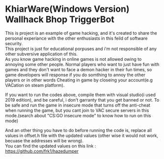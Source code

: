 # KhiarWare(Windows Version) Wallhack Bhop TriggerBot
This is project is an example of game hacking, and it's created to share the personal experiance with the other enthusiasts in this feild of software security.<br/>
This project is just for educational porpuses and i'm not responsible of any other subversive application of this.<br/>
As you know game hacking in online games is not allowed owing to annoying some other people. Normal players who want to just have fun with games and they don't want to face a demon hacker in their fun times, so game developers will response if you do somthing to annoy the other players or in other words Cheating in game by closeing your account(e.g VACation on steam platform).<br/>

If you want to run the codes above, compile them with visual studio(i used 2019 edition), and be careful, i don't garranty that you get banned or not. To be safe and run the game in insecure mode that turns off the anti-cheat when running the game, but you cant join to VAC secure servers in this mode.(search about "CS:GO insecure mode" to know how to run on this mode)<br/>

And an other thing you have to do before running the code is, replace all values in offset.h file with the updated values (other wise it would not work, becuase the addresses will be wrong).<br/>
You can find the updated values on this link : https://github.com/frk1/hazedumper